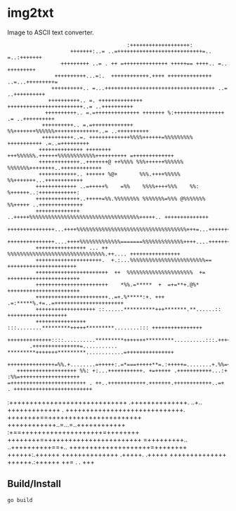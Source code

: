 # img2txt

Image to ASCII text converter.

                                          :+++++++++++++++++++:
                        +++++++:..= ..=+++++++++++++++++++++++++++=.. =..:+++++++
                     +++++++++ ..= . ++ =++++++++++++++ +++++== ++++.. =.. +++++++++
                   ++++++++++...=:.  ++++++++++++.++++ ++++++++++++++ ..=...+++++++++=
                  ++++++++++.. =...+++++++++++++++++++++++++++++++++++ ..= ..++++++++++
                 ++++++++++.. =. ++++++++++++++ ++++++++++++++++++++++++..= ..++++++++++
                ++++++++++.. =.=++++++++++++++ +++++++ %:++++++++++++++++ .= ..++++++++++
               ++++++++++.. =.=+++++++++++++ %%+++++++%%%%%%++++++++++++++..= ..++++++++++
               ++++++++++..=. +++++++++++++%%%%++++++=%%%%%%%%% +++++++++++ .=..=+++++++++
              ++++++++++++++ ++++++++ +++%%%%%%.++++++%%%%%%%%%%%%++++++++++ =+++++++++++++
              +++++++++++++..+++++++@ ++%%%% %%%++++++%%%%%% %%%%%%%++++++++..+++++++++++++
              ++++++++++++.. ++++++ %@+       %%%.++++%%%%%        %%+++++++...++++++++++++
             +++++++++++++ ..=+++++%    =%%    %%%%++++%%%    %%:    %++++++..:++++++++++++:
             ++++++++++++++..+++++=%%.%%%%%%%% %%%%%%%=%%% @%%%%%%% %%+++++ ..++++++++++++++
             ++++++++++++++ ..+++++%%%%%%%%%%%%%%%%%%%%%%%%%%%%%%%%%%%+++++.. ++++++++++++++
             +++++++++++++++...++++%%%%%%%%%%%%%%%%%%%%%%%%%%%%%%%%%%%+++=...+++++++++++++++
             +++++++++++++++....++++%%%%%%%%%%%%%=======%%%%%%%%%%%%%++++....+++++++++++++++
             ++++++++++++++++ ... ++ %%%%%%%%%%%%%%%%%%%%%%%%%%%%%%%.++.... ++++++++++++++++
             +++++++++++++++++++++.  +.:...%%%%%%%%%%%%%%%%%%%%%%%%== ++++++++++++++++++++++
             +++++++++++++++++++++++  ++  %%%%%%%%%%%%%%%%%%%%%  +=  +++++++++++++++++++++++
             +++++++++++++++++++++++    *%%.=*****  +  =+=**+.@%*    +++++++++++++++++++++++
             +++++++++++++++++++++++..=+.%*****:+. +++ .=:*****%.+=..=++++++++++++++++++++++
             +++++++++++++++++++ ::......**********+++*******.**......:: +++++++++++++++++++
             ++++++++++++++++ :::........*********+++++*********........::: ++++++++++++++++
            ++++++++++++++::::..........*********+++++++*********..........:::.++++++++++++++
           .+++++++++++++++=........... *********+++++++*********............=+++++++++++++++
          +++++++++++++++=%%.+........=+++++:.=*===+++++**=.:+++++=........+.%%=+++++++++++++++
       +++++++++++++++++++ %%: +:...+++++++++++. +=+++++ .+++++++++++...:+ :%%=+++++++++++++++++++
    =++++++++++++++++++++++++ . ++..++++++++++++.+++++++.++++++++++++..=+ . +++++++++++++++++++++++++
  :+++++++++++++++++++++++++++++ .++++++++++++++. ..+..  +++++++++++++ . +++++++++++++++++++++++++++++.
  ++++++++==+++++++++++++++++++++++ ++++++++++++..=...=..++++++++++++ :+==++++++++++++++++++++=++++++++
 ++++++++=++++++++++++++++++++++++   =+++++++++..       ..++++++++++==+..  ++++++++++++++++++++=++++++++
 ++++++:.++++++   ++++++++++++++       .+++++.             .+++++        ++++++++++++++   ++++++.:++++++
        ++=      .                                                                     .      +++

## Build/Install
`go build` 
